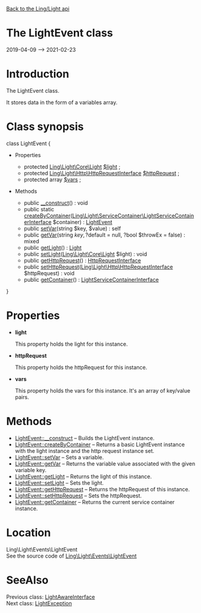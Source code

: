 [Back to the Ling/Light api](https://github.com/lingtalfi/Light/blob/master/doc/api/Ling/Light.md)



The LightEvent class
================
2019-04-09 --> 2021-02-23






Introduction
============

The LightEvent class.

It stores data in the form of a variables array.



Class synopsis
==============


class <span class="pl-k">LightEvent</span>  {

- Properties
    - protected [Ling\Light\Core\Light](https://github.com/lingtalfi/Light/blob/master/doc/api/Ling/Light/Core/Light.md) [$light](#property-light) ;
    - protected [Ling\Light\Http\HttpRequestInterface](https://github.com/lingtalfi/Light/blob/master/doc/api/Ling/Light/Http/HttpRequestInterface.md) [$httpRequest](#property-httpRequest) ;
    - protected array [$vars](#property-vars) ;

- Methods
    - public [__construct](https://github.com/lingtalfi/Light/blob/master/doc/api/Ling/Light/Events/LightEvent/__construct.md)() : void
    - public static [createByContainer](https://github.com/lingtalfi/Light/blob/master/doc/api/Ling/Light/Events/LightEvent/createByContainer.md)([Ling\Light\ServiceContainer\LightServiceContainerInterface](https://github.com/lingtalfi/Light/blob/master/doc/api/Ling/Light/ServiceContainer/LightServiceContainerInterface.md) $container) : [LightEvent](https://github.com/lingtalfi/Light/blob/master/doc/api/Ling/Light/Events/LightEvent.md)
    - public [setVar](https://github.com/lingtalfi/Light/blob/master/doc/api/Ling/Light/Events/LightEvent/setVar.md)(string $key, $value) : self
    - public [getVar](https://github.com/lingtalfi/Light/blob/master/doc/api/Ling/Light/Events/LightEvent/getVar.md)(string $key, ?$default = null, ?bool $throwEx = false) : mixed
    - public [getLight](https://github.com/lingtalfi/Light/blob/master/doc/api/Ling/Light/Events/LightEvent/getLight.md)() : [Light](https://github.com/lingtalfi/Light/blob/master/doc/api/Ling/Light/Core/Light.md)
    - public [setLight](https://github.com/lingtalfi/Light/blob/master/doc/api/Ling/Light/Events/LightEvent/setLight.md)([Ling\Light\Core\Light](https://github.com/lingtalfi/Light/blob/master/doc/api/Ling/Light/Core/Light.md) $light) : void
    - public [getHttpRequest](https://github.com/lingtalfi/Light/blob/master/doc/api/Ling/Light/Events/LightEvent/getHttpRequest.md)() : [HttpRequestInterface](https://github.com/lingtalfi/Light/blob/master/doc/api/Ling/Light/Http/HttpRequestInterface.md)
    - public [setHttpRequest](https://github.com/lingtalfi/Light/blob/master/doc/api/Ling/Light/Events/LightEvent/setHttpRequest.md)([Ling\Light\Http\HttpRequestInterface](https://github.com/lingtalfi/Light/blob/master/doc/api/Ling/Light/Http/HttpRequestInterface.md) $httpRequest) : void
    - public [getContainer](https://github.com/lingtalfi/Light/blob/master/doc/api/Ling/Light/Events/LightEvent/getContainer.md)() : [LightServiceContainerInterface](https://github.com/lingtalfi/Light/blob/master/doc/api/Ling/Light/ServiceContainer/LightServiceContainerInterface.md)

}




Properties
=============

- <span id="property-light"><b>light</b></span>

    This property holds the light for this instance.
    
    

- <span id="property-httpRequest"><b>httpRequest</b></span>

    This property holds the httpRequest for this instance.
    
    

- <span id="property-vars"><b>vars</b></span>

    This property holds the vars for this instance.
    It's an array of key/value pairs.
    
    



Methods
==============

- [LightEvent::__construct](https://github.com/lingtalfi/Light/blob/master/doc/api/Ling/Light/Events/LightEvent/__construct.md) &ndash; Builds the LightEvent instance.
- [LightEvent::createByContainer](https://github.com/lingtalfi/Light/blob/master/doc/api/Ling/Light/Events/LightEvent/createByContainer.md) &ndash; Returns a basic LightEvent instance with the light instance and the http request instance set.
- [LightEvent::setVar](https://github.com/lingtalfi/Light/blob/master/doc/api/Ling/Light/Events/LightEvent/setVar.md) &ndash; Sets a variable.
- [LightEvent::getVar](https://github.com/lingtalfi/Light/blob/master/doc/api/Ling/Light/Events/LightEvent/getVar.md) &ndash; Returns the variable value associated with the given variable key.
- [LightEvent::getLight](https://github.com/lingtalfi/Light/blob/master/doc/api/Ling/Light/Events/LightEvent/getLight.md) &ndash; Returns the light of this instance.
- [LightEvent::setLight](https://github.com/lingtalfi/Light/blob/master/doc/api/Ling/Light/Events/LightEvent/setLight.md) &ndash; Sets the light.
- [LightEvent::getHttpRequest](https://github.com/lingtalfi/Light/blob/master/doc/api/Ling/Light/Events/LightEvent/getHttpRequest.md) &ndash; Returns the httpRequest of this instance.
- [LightEvent::setHttpRequest](https://github.com/lingtalfi/Light/blob/master/doc/api/Ling/Light/Events/LightEvent/setHttpRequest.md) &ndash; Sets the httpRequest.
- [LightEvent::getContainer](https://github.com/lingtalfi/Light/blob/master/doc/api/Ling/Light/Events/LightEvent/getContainer.md) &ndash; Returns the current service container instance.





Location
=============
Ling\Light\Events\LightEvent<br>
See the source code of [Ling\Light\Events\LightEvent](https://github.com/lingtalfi/Light/blob/master/Events/LightEvent.php)



SeeAlso
==============
Previous class: [LightAwareInterface](https://github.com/lingtalfi/Light/blob/master/doc/api/Ling/Light/Core/LightAwareInterface.md)<br>Next class: [LightException](https://github.com/lingtalfi/Light/blob/master/doc/api/Ling/Light/Exception/LightException.md)<br>
